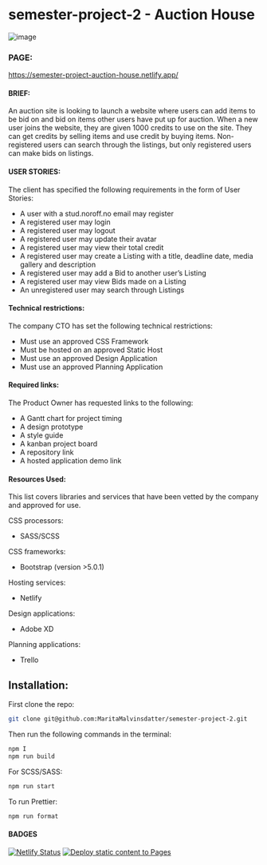 # semester-project-2 - Auction House

![image](https://github.com/MaritaMalvinsdatter/semester-project-2/assets/79151543/c18eab2a-296c-4468-bc9a-9958b2399924)

### PAGE: 
https://semester-project-auction-house.netlify.app/

#### BRIEF:
An auction site is looking to launch a website where users can add items to be bid on and bid on items other users have put up for auction.
When a new user joins the website, they are given 1000 credits to use on the site. They can get credits by selling items and use credit by buying items. Non-registered users can search through the listings, but only registered users can make bids on listings.

#### USER STORIES:
The client has specified the following requirements in the form of User Stories:

- A user with a stud.noroff.no email may register
- A registered user may login
- A registered user may logout
- A registered user may update their avatar
- A registered user may view their total credit
- A registered user may create a Listing with a title, deadline date, media gallery and description
- A registered user may add a Bid to another user’s Listing
- A registered user may view Bids made on a Listing
- An unregistered user may search through Listings

#### Technical restrictions:
The company CTO has set the following technical restrictions:

- Must use an approved CSS Framework
- Must be hosted on an approved Static Host
- Must use an approved Design Application
- Must use an approved Planning Application

#### Required links:
The Product Owner has requested links to the following:

- A Gantt chart for project timing
- A design prototype
- A style guide
- A kanban project board
- A repository link
- A hosted application demo link

#### Resources Used:
This list covers libraries and services that have been vetted by the company and approved for use.

CSS processors:
- SASS/SCSS

CSS frameworks:
- Bootstrap (version >5.0.1)

Hosting services:
- Netlify

Design applications:
- Adobe XD

Planning applications:
- Trello

## Installation:

First clone the repo: 

```bash
git clone git@github.com:MaritaMalvinsdatter/semester-project-2.git
```

Then run the following commands in the terminal: 

```bash
npm I
npm run build
```

For SCSS/SASS:

```bash
npm run start
```

To run Prettier: 

```bash
npm run format
```

#### BADGES
[![Netlify Status](https://api.netlify.com/api/v1/badges/1bbdba6a-d29d-46b5-84f7-cde048ee2383/deploy-status)](https://app.netlify.com/sites/semester-project-auction-house/deploys)
[![Deploy static content to Pages](https://github.com/MaritaMalvinsdatter/social-media-client-workflow/actions/workflows/pages.yml/badge.svg)](https://github.com/MaritaMalvinsdatter/social-media-client-workflow/actions/workflows/static.yml)
